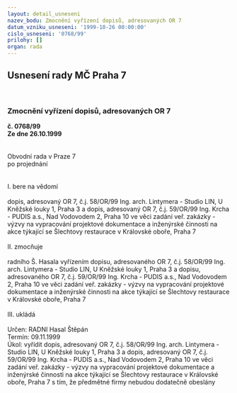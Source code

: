 ```yaml
---
layout: detail_usneseni
nazev_bodu: Zmocnění vyřízení dopisů, adresovaných OR 7
datum_vzniku_usneseni: '1999-10-26 00:00:00'
cislo_usneseni: '0768/99'
prilohy: []
organ: rada
---
```

<div id="ucUsn_pList" class="usn">
	<span><h2>Usnesení rady MČ Praha 7 </h2>
<br></span><div class="standBody">
<span><h3>Zmocnění vyřízení dopisů, adresovaných OR 7</h3></span><div class="center">
		<strong>č. 0768/99</strong><br>
	</div>
<div class="center">
		<strong>Ze dne 26.10.1999</strong><br><br>
	</div>
<br>Obvodní rada v Praze 7<br>po projednání<br><br><br>I.	bere na vědomí<br><br> dopis, adresovaný OR 7, č.j. 58/OR/99 Ing. arch. Lintymera - Studio LIN, U Kněžské louky 1, Praha 3 a dopis, adresovaný OR 7, č.j. 59/OR/99 Ing. Krcha - PUDIS a.s., Nad Vodovodem 2, Praha 10 ve věci zadání veř. zakázky - výzvy na  vypracování projektové dokumentace a inženýrské činnosti na akce týkající se Šlechtovy restaurace v Královské oboře, Praha 7<br><br>II.	zmocňuje <br><br>radního Š. Hasala vyřízením dopisu, adresovaného OR 7, č.j. 58/OR/99 Ing. arch. Lintymera - Studio LIN, U Kněžské louky 1, Praha 3 a dopisu, adresovaného OR 7, č.j. 59/OR/99 Ing. Krcha - PUDIS a.s., Nad Vodovodem 2, Praha 10 ve věci zadání veř. zakázky - výzvy na  vypracování projektové dokumentace a inženýrské činnosti na akce týkající se Šlechtovy restaurace v Královské oboře, Praha 7<br><br>III.	ukládá <br><br> Určen:	     	RADNI Hasal Štěpán<br>Termín: 09.11.1999<br>Úkol:	vyřídit dopis, adresovaný OR 7, č.j. 58/OR/99 Ing. arch. Lintymera - Studio LIN, U Kněžské louky 1, Praha 3 a dopis, adresovaný OR 7, č.j. 59/OR/99 Ing. Krcha - PUDIS a.s., Nad Vodovodem 2, Praha 10 ve věci zadání veř. zakázky - výzvy na  vypracování projektové dokumentace a inženýrské činnosti na akce týkající se Šlechtovy restaurace v Královské oboře, Praha 7 s tím, že předmětné firmy nebudou dodatečně obeslány <br><br>
</div>
</div>